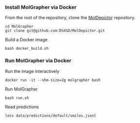 ### Install MolGrapher via Docker

From the root of the repository, clone the [MolDepictor](https://github.com/DS4SD/MolDepictor/) repository.
```
cd MolGrapher
git clone git@github.com:DS4SD/MolDepictor.git
```

Build a Docker image
```
bash docker_build.sh
```

### Run MolGrapher via Docker 

Run the image interactively
```
docker run -it --shm-size=2g molgrapher bash
```

Run MolGrapher
```
bash run.sh
```

Read predictions
```
less data/predictions/default/smiles.jsonl
```
